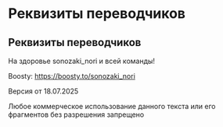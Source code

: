 # Реквизиты переводчиков

## Реквизиты переводчиков

На здоровье sonozaki_nori и всей команды!

Boosty: https://boosty.to/sonozaki_nori

Версия от 18.07.2025

Любое коммерческое использование данного текста или его фрагментов без разрешения запрещено